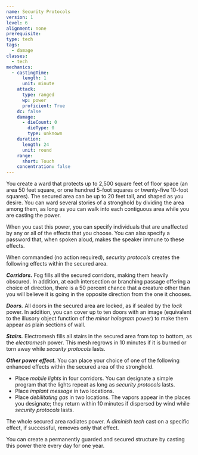 ```yaml
---
name: Security Protocols
version: 1
level: 6
alignment: none
prerequisite: 
type: tech
tags:
  - damage
classes:
  - tech
mechanics:
  - castingTime:
      length: 1
      unit: minute
    attack:
      type: ranged
      wp: power
      proficient: True
    dc: false
    damage:
      - dieCount: 0
        dieType: 0
        type: unknown
    duration:
      length: 24
      unit: round
    range:
      short: Touch
    concentration: false
---
```

You create a ward that protects up to 2,500 square feet of floor space (an area 50 feet square, or one hundred 5-foot squares or twenty-five 10-foot squares). The secured area can be up to 20 feet tall, and shaped as you desire. You can ward several stories of a stronghold by dividing the area among them, as long as you can walk into each contiguous area while you are casting the power.

When you cast this power, you can specify individuals that are unaffected by any or all of the effects that you choose. You can also specify a password that, when spoken aloud, makes the speaker immune to these effects.

When commanded (no action required), *security protocols* creates the following effects within the secured area.

***Corridors.*** Fog fills all the secured corridors, making them heavily obscured. In addition, at each intersection or branching passage offering a choice of direction, there is a 50 percent chance that a creature other than you will believe it is going in the opposite direction from the one it chooses.

***Doors.*** All doors in the secured area are locked, as if sealed by the *lock* power. In addition, you can cover up to ten doors with an image (equivalent to the illusory object function of the *minor hologram* power) to make them appear as plain sections of wall.

***Stairs.*** Electromesh fills all stairs in the secured area from top to bottom, as the *electromesh* power. This mesh regrows in 10 minutes if it is burned or torn away while *security protocols* lasts.

***Other power effect.*** You can place your choice of one of the following enhanced effects within the secured area of the stronghold.
- Place *mobile lights* in four corridors. You can designate a simple program that the lights repeat as long as *security protocols* lasts.
- Place *implant message* in two locations.
- Place *debilitating gas* in two locations. The vapors appear in the places you designate; they return within 10 minutes if dispersed by wind while *security protocols* lasts.

The whole secured area radiates power. A *diminish tech* cast on a specific effect, if successful, removes only that effect.

You can create a permanently guarded and secured structure by casting this power there every day for one year.
    